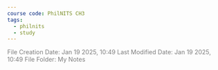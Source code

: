 ```yaml
---
course code: PhilNITS CH3
tags:
  - philnits
  - study
---
```

<font color="#7f7f7f">File Creation Date: Jan 19 2025, 10:49</font>
<font color="#7f7f7f">Last Modified Date: Jan 19 2025, 10:49</font>
<font color="#7f7f7f">File Folder: My Notes</font>